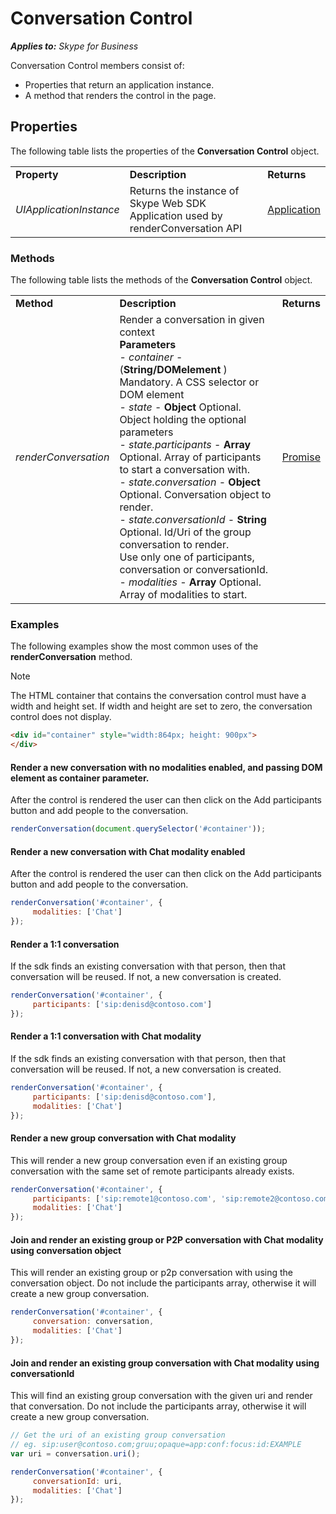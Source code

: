 
# Conversation Control

 _**Applies to:** Skype for Business_

Conversation Control members consist of: 

- Properties that return an application instance. 
- A method that renders the control in the page.

## Properties

The following table lists the properties of the  **Conversation Control** object.


||||
|:-----|:-----|:-----|
|**Property**|**Description**|**Returns**|
| _UIApplicationInstance_|Returns the instance of Skype Web SDK Application used by renderConversation API|[Application]( http://officedev.github.io/skype-docs/Skype/WebSDK/model/api/interfaces/jcafe.application.html)|

### Methods

The following table lists the methods of the  **Conversation Control** object.


||||
|:-----|:-----|:-----|
|**Method**|**Description**|**Returns**|
| _renderConversation_|Render a conversation in given context <br/>  **Parameters** <br/> - _container_  - (**String/DOMelement** ) Mandatory. A CSS selector or DOM element <br />- _state_  - **Object**  Optional. Object holding the optional parameters<br />- _state.participants_  - **Array**  Optional. Array of participants to start a conversation with.<br />- _state.conversation_  - **Object**  Optional.  Conversation object to render.<br/>- _state.conversationId_  - **String**  Optional.  Id/Uri of the group conversation to render.<br/> Use only one of participants, conversation or conversationId.<br/>- _modalities_  - **Array**  Optional. Array of modalities to start.<br />|[Promise]( http://officedev.github.io/skype-docs/Skype/WebSDK/model/api/interfaces/jcafe.promise.html)|

### Examples

The following examples show the most common uses of the  **renderConversation** method. 

> [!NOTE] 
> The HTML container that contains the conversation control must have a width and height set. If width and height are
set to zero, the conversation control does not display. 
```html
<div id="container" style="width:864px; height: 900px">
</div>
```

#### Render a new conversation with no modalities enabled, and passing DOM element as container parameter.

After the control is rendered the user can then click on the Add participants button and add people to the conversation.

```js
renderConversation(document.querySelector('#container'));
```

#### Render a new conversation with Chat modality enabled

After the control is rendered the user can then click on the Add participants button and add people to the conversation.

```js
renderConversation('#container', {
     modalities: ['Chat']
});
```

#### Render a 1:1 conversation

If the sdk finds an existing conversation with that person, then that conversation will be reused. If not, a new conversation is created.

```js
renderConversation('#container', {
     participants: ['sip:denisd@contoso.com']
});

```

#### Render a 1:1 conversation with Chat modality

If the sdk finds an existing conversation with that person, then that conversation will be reused. If not, a new conversation is created.


```js
renderConversation('#container', {
     participants: ['sip:denisd@contoso.com'],
     modalities: ['Chat']
});

```


#### Render a new group conversation with Chat modality

This will render a new group conversation even if an existing group conversation with the same set of remote participants already exists.

```js
renderConversation('#container', {
     participants: ['sip:remote1@contoso.com', 'sip:remote2@contoso.com'],
     modalities: ['Chat']
});

```


#### Join and render an existing group or P2P conversation with Chat modality using conversation object

This will render an existing group or p2p conversation with using the conversation object.
Do not include the participants array, otherwise it will create a new group conversation.

```js
renderConversation('#container', {
     conversation: conversation,
     modalities: ['Chat']
});

```

#### Join and render an existing group conversation with Chat modality using conversationId

This will find an existing group conversation with the given uri and render that conversation.
Do not include the participants array, otherwise it will create a new group conversation.

```js
// Get the uri of an existing group conversation
// eg. sip:user@contoso.com;gruu;opaque=app:conf:focus:id:EXAMPLE
var uri = conversation.uri();

renderConversation('#container', {
     conversationId: uri,
     modalities: ['Chat']
});

```
